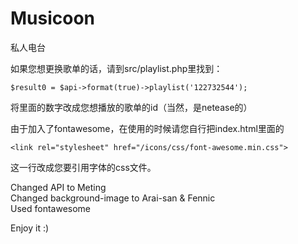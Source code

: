 Musicoon
========
私人电台

如果您想更换歌单的话，请到src/playlist.php里找到：

`$result0 = $api->format(true)->playlist('122732544');`

将里面的数字改成您想播放的歌单的id（当然，是netease的）<br>

由于加入了fontawesome，在使用的时候请您自行把index.html里面的

`<link rel="stylesheet" href="/icons/css/font-awesome.min.css">`

这一行改成您要引用字体的css文件。

Changed API to Meting<br>
Changed background-image to Arai-san & Fennic<br>
Used fontawesome <br>

Enjoy it :)
